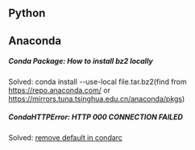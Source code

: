 ## Python

## Anaconda


##### Conda Package: How to install bz2 locally
Solved: conda install --use-local file.tar.bz2(find from https://repo.anaconda.com/ or https://mirrors.tuna.tsinghua.edu.cn/anaconda/pkgs)

##### CondaHTTPError: HTTP 000 CONNECTION FAILED
Solved: [remove default in condarc](https://www.jianshu.com/p/42b7598fbc34)

